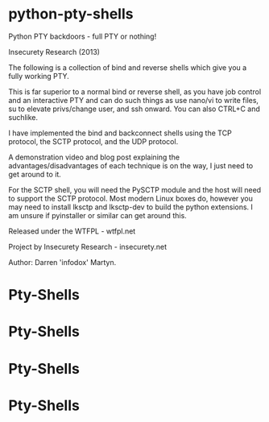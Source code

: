 python-pty-shells
=================

Python PTY backdoors - full PTY or nothing!

Insecurety Research (2013)

The following is a collection of bind and reverse shells which give you a fully working PTY.

This is far superior to a normal bind or reverse shell, as you have job control and an interactive PTY and can do such things as use nano/vi to write files, su to elevate privs/change user, and ssh onward. You can also CTRL+C  and suchlike. 

I have implemented the bind and backconnect shells using the TCP protocol, the SCTP protocol, and the UDP protocol.

A demonstration video and blog post explaining the advantages/disadvantages of each technique is on the way, I just need to get around to it. 

For the SCTP shell, you will need the PySCTP module and the host will need to support the SCTP protocol. Most modern Linux boxes do, however you may need to install lksctp and lksctp-dev to build the python extensions. I am unsure if pyinstaller or similar can get around this.

Released under the WTFPL - wtfpl.net

Project by Insecurety Research - insecurety.net

Author: Darren 'infodox' Martyn.
# Pty-Shells
# Pty-Shells
# Pty-Shells
# Pty-Shells
